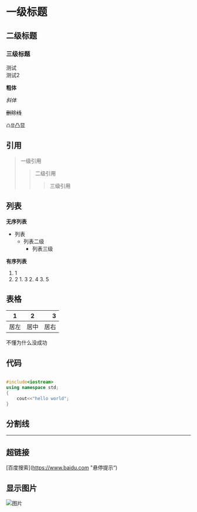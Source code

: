 # 一级标题
## 二级标题
### 三级标题



测试<br>
测试2

**粗体**

*斜体*

~~删除线~~

`凸显`凸显

## 引用

> 一级引用
>> 二级引用
>>> 三级引用

## 列表

**无序列表**

* 列表
  * 列表二级
    *  列表三级

**有序列表**

1. 1
  1. 2
    1. 3
    2. 4
    3. 5

## 表格

1|2|3
---|:---:|---:
居左|居中|居右

不懂为什么没成功

## 代码

```cpp

#include<iostream>
using namespace std;
{
    cout<<"hello world";
}

```


## 分割线
--------


## 超链接
[百度搜索](https://www.baidu.com "悬停提示“)

## 显示图片

![图片](网络图片链接)




